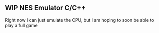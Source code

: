 ## WIP NES Emulator C/C++

Right now I can just emulate the CPU, but I am hoping to soon be able to play a full game
